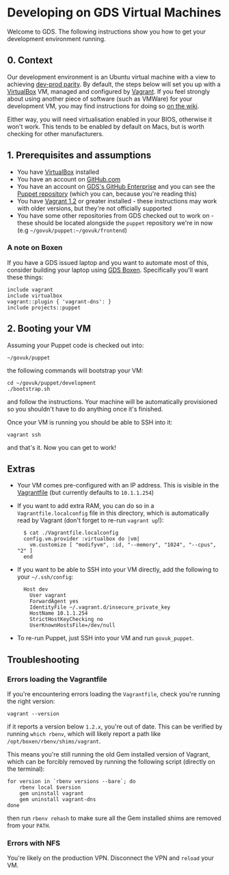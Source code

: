 # Developing on GDS Virtual Machines

Welcome to GDS. The following instructions show you how to get your
development environment running.

## 0. Context

Our development environment is an Ubuntu virtual machine with a view
to achieving [dev-prod parity][1]. By default, the steps below will
set you up with a [VirtualBox][2] VM, managed and configured by
[Vagrant][3]. If you feel strongly about using another piece of
software (such as VMWare) for your development VM, you may find
instructions for doing so [on the wiki][4].

Either way, you will need virtualisation enabled in your BIOS, otherwise it
won't work. This tends to be enabled by default on Macs, but is worth
checking for other manufacturers.

[1]: http://www.12factor.net/dev-prod-parity
[2]: https://www.virtualbox.org/
[3]: http://vagrantup.com/
[4]: https://github.com/alphagov/wiki/wiki

## 1. Prerequisites and assumptions

  * You have [VirtualBox](https://www.virtualbox.org/) installed
  * You have an account on [GitHub.com](https://github.com)
  * You have an account on
    [GDS's GitHub Enterprise](https://github.gds) and you can see the
    [Puppet repository](https://github.gds/gds/puppet) (which you can,
    because you're reading this)
  * You have [Vagrant 1.2](http://downloads.vagrantup.com/) or greater
    installed - these instructions may work with older versions, but
    they're not officially supported
  * You have some other repositories from GDS checked out to work on -
    these should be located alongside the `puppet` repository we're in
    now (e.g `~/govuk/puppet:~/govuk/frontend`)

### A note on Boxen

If you have a GDS issued laptop and you want to automate most of this,
consider building your laptop using
[GDS Boxen](https://github.com/alphagov/gds-boxen). Specifically
you'll want these things:

    include vagrant
    include virtualbox
    vagrant::plugin { 'vagrant-dns': }
    include projects::puppet

## 2. Booting your VM

Assuming your Puppet code is checked out into:

    ~/govuk/puppet

the following commands will bootstrap your VM:

    cd ~/govuk/puppet/development
    ./bootstrap.sh

and follow the instructions. Your machine will be automatically
provisioned so you shouldn't have to do anything once it's finished.

Once your VM is running you should be able to SSH into it:

    vagrant ssh

and that's it. Now you can get to work!

## Extras

* Your VM comes pre-configured with an IP address. This is visible in
  the [Vagrantfile](./Vagrantfile) (but currently defaults to `10.1.1.254`)
* If you want to add extra RAM, you can do so in a
  `Vagrantfile.localconfig` file in this directory, which is
  automatically read by Vagrant (don't forget to re-run `vagrant
  up`!):

        $ cat ./Vagrantfile.localconfig
        config.vm.provider :virtualbox do |vm|
          vm.customize [ "modifyvm", :id, "--memory", "1024", "--cpus", "2" ]
        end

* If you want to be able to SSH into your VM directly, add the
  following to your `~/.ssh/config`:

        Host dev
          User vagrant
          ForwardAgent yes
          IdentityFile ~/.vagrant.d/insecure_private_key
          HostName 10.1.1.254
          StrictHostKeyChecking no
          UserKnownHostsFile=/dev/null

* To re-run Puppet, just SSH into your VM and run `govuk_puppet`.

## Troubleshooting

### Errors loading the Vagrantfile

If you're encountering errors loading the `Vagrantfile`, check you're running the right version:

    vagrant --version

if it reports a version below `1.2.x`, you're out of date. This can be
verified by running `which rbenv`, which will likely report a path
like `/opt/boxen/rbenv/shims/vagrant`.

This means you're still running the old Gem installed version of
Vagrant, which can be forcibly removed by running the following
script (directly on the terminal):

```shell
for version in `rbenv versions --bare`; do
    rbenv local $version
    gem uninstall vagrant
    gem uninstall vagrant-dns
done
```

then run `rbenv rehash` to make sure all the Gem installed shims are
removed from your `PATH`.

### Errors with NFS

You're likely on the production VPN. Disconnect the VPN and `reload`
your VM.
